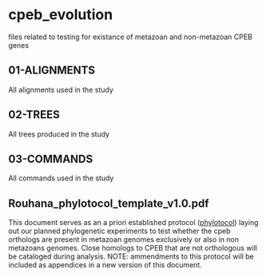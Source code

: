 # cpeb_evolution
files related to testing for existance of metazoan and non-metazoan CPEB genes

## 01-ALIGNMENTS
All alignments used in the study

## 02-TREES
All trees produced in the study

## 03-COMMANDS
All commands used in the study

## Rouhana_phylotocol_template_v1.0.pdf
This document serves as an a priori established protocol ([phylotocol](https://github.com/josephryan/phylotocol)) laying out our planned phylogenetic experiments to test whether the cpeb orthologs are present in metazoan genomes exclusively or also in non metazoans genomes. Close homologs to CPEB that are not orthologous will be cataloged during analysis. NOTE: ammendments to this protocol will be included as appendices in a new version of this document.

